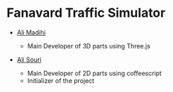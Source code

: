Fanavard Traffic Simulator
============================================

* [Ali Madihi](https://github.com/mrunderline)

  * Main Developer of 3D parts using Three.js

* [Ali Souri](https://github.com/ali-souri)

  * Main Developer of 2D parts using coffeescript
  * Initializer of the project

